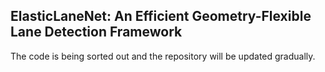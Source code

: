 ## ElasticLaneNet: An Efficient Geometry-Flexible Lane Detection Framework
The code is being sorted out and the repository will be updated gradually.
